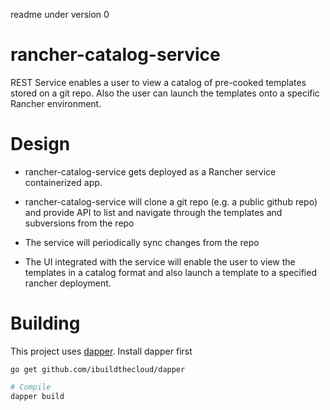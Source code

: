 readme under version 0


rancher-catalog-service
=======================
REST Service enables a user to view a catalog of pre-cooked templates stored on a git repo. Also the user can launch the templates onto a specific Rancher environment.

Design
==========
* rancher-catalog-service gets deployed as a Rancher service containerized app. 

* rancher-catalog-service will clone a git repo (e.g. a public github repo) and provide API to list and navigate through the templates and subversions from the repo

* The service will periodically sync changes from the repo

* The UI integrated with the service will enable the user to view the templates in a catalog format and also launch a template to a specified rancher deployment.

Building
========

This project uses [dapper](https://github.com/ibuildthecloud/dapper).  Install dapper first

    go get github.com/ibuildthecloud/dapper

```sh
# Compile
dapper build
